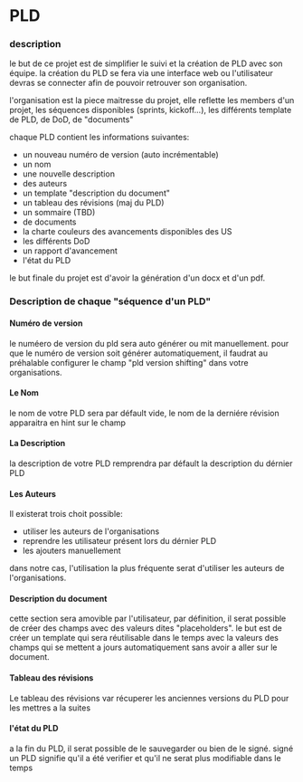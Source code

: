 # PLD

### description

le but de ce projet est de simplifier le suivi et la création de PLD avec son équipe. la création du PLD se fera via une interface web ou l'utilisateur devras se connecter afin de pouvoir retrouver son organisation.

l'organisation est la piece maitresse du projet, elle reflette les members d'un projet, les séquences disponibles (sprints, kickoff...), les différents template de PLD, de DoD, de "documents"

chaque PLD contient les informations suivantes:
- un nouveau numéro de version (auto incrémentable)
- un nom
- une nouvelle description
- des auteurs
- un template "description du document"
- un tableau des révisions (maj du PLD)
- un sommaire (TBD)
- de documents
- la charte couleurs des avancements disponibles des US
- les différents DoD
- un rapport d'avancement
- l'état du PLD

le but finale du projet est d'avoir la génération d'un docx et d'un pdf.

### Description de chaque "séquence d'un PLD"

#### Numéro de version

le numéero de version du pld sera auto générer ou mit manuellement. pour que le numéro de version soit générer automatiquement, il faudrat au préhalable configurer le champ "pld version shifting" dans votre organisations.

#### Le Nom

le nom de votre PLD sera par défault vide, le nom de la derniére révision apparaitra en hint sur le champ 


#### La Description

la description de votre PLD remprendra par défault la description du dérnier PLD


#### Les Auteurs

Il existerat trois choit possible:
- utiliser les auteurs de l'organisations
- reprendre les utilisateur présent lors du dérnier PLD
- les ajouters manuellement

dans notre cas, l'utilisation la plus fréquente serat d'utiliser les auteurs de l'organisations.

#### Description du document

cette section sera amovible par l'utilisateur, par définition, il serat possible de créer des champs avec des valeurs dites "placeholders". le but est de créer un template qui sera réutilisable dans le temps avec la valeurs des champs qui se mettent a jours automatiquement sans avoir a aller sur le document.

#### Tableau des révisions

Le tableau des révisions var récuperer les anciennes versions du PLD pour les mettres a la suites 

#### l'état du PLD

a la fin du PLD, il serat possible de le sauvegarder ou bien de le signé.
signé un PLD signifie qu'il a été verifier et qu'il ne serat plus modifiable dans le temps
